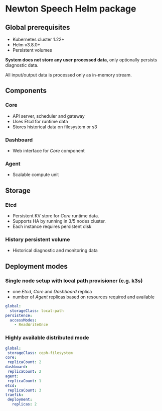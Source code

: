 

# Newton Speech Helm package

## Global prerequisites
- Kubernetes cluster 1.22+
- Helm v3.8.0+
- Persistent volumes

**System does not store any user processed data**, only optionally persists diagnostic data.

All input/output data is processed only as in-memory stream. 

## Components

### Core

* API server, scheduler and gateway
* Uses Etcd for runtime data
* Stores historical data on filesystem or s3

### Dashboard

* Web interface for *Core* component

### Agent

* Scalable compute unit

## Storage

### Etcd

* Persistent KV store for *Core* runtime data. 
* Supports HA by running in 3/5 nodes cluster.
* Each instance requires persistent disk

### History persistent volume

* Historical diagnostic and monitoring data


## Deployment modes

### Single node setup with local path provisioner (e.g. k3s)

* one *Etcd*, *Core* and *Dashboard* replica
* number of *Agent* replicas based on resources required and available

```yaml
global:
  storageClass: local-path
persistence:
  accessModes:
    - ReadWriteOnce
```


### Highly available distributed mode
  
 ```yaml
global:
  storageClass: ceph-filesystem
core:
  replicaCount: 2
dashboard:
  replicaCount: 2
agent:
  replicaCount: 1
etcd:  
  replicaCount: 3
traefik:
  deployment:
    replicas: 2
```




